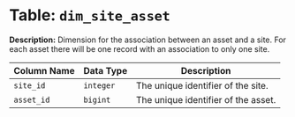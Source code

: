 # Table: `dim_site_asset`

**Description:** Dimension for the association between an asset and a site. For each asset there will be one record with an association to only one site.


| Column Name | Data Type | Description |
|-------------|-----------|-------------|
| `site_id` | `integer` | The unique identifier of the site. |
| `asset_id` | `bigint` | The unique identifier of the asset. |